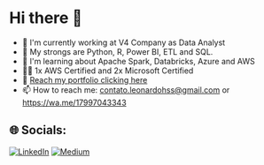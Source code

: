 # Hi there 👋

<!--
**leonardohss0/leonardohss0** is a ✨ _special_ ✨ repository because its `README.md` (this file) appears on your GitHub profile.

Here are some ideas to get you started:

- 🔭 I’m currently working on ...
- 🌱 I’m currently learning ...
- 👯 I’m looking to collaborate on ...
- 🤔 I’m looking for help with ...
- 💬 Ask me about ...
- 📫 How to reach me: ...
- 😄 Pronouns: ...
- ⚡ Fun fact: ...
-->

* 🤟 I'm currently working at V4 Company as Data Analyst<br>
* 🤯 My strongs are Python, R, Power BI, ETL and SQL.
* 🎲 I'm learning about Apache Spark, Databricks, Azure and AWS<br>
* 👨‍🎓 1x AWS Certified and 2x Microsoft Certified <br>
* 📢 [Reach my portfolio clicking here](https://bit.ly/leosanx-portfolio)<br>
* 📫 How to reach me: contato.leonardohss@gmail.com or https://wa.me/17997043343


## 🌐 Socials:
[![LinkedIn](https://img.shields.io/badge/LinkedIn-%230077B5.svg?logo=linkedin&logoColor=white)](https:/www.linkedin.com/in/leosanx/) [![Medium](https://img.shields.io/badge/Medium-12100E?logo=medium&logoColor=white)](https://medium.com/@leonardohss) 
